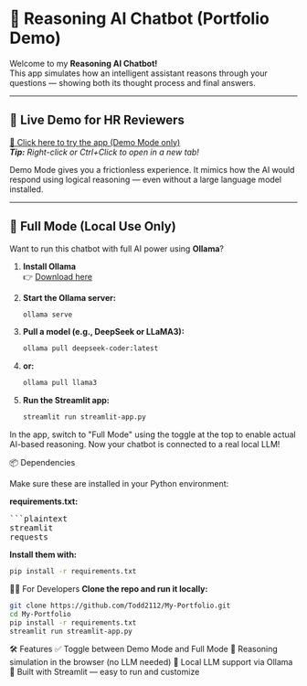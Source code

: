 # 🤖 Reasoning AI Chatbot (Portfolio Demo)

Welcome to my **Reasoning AI Chatbot!**  
This app simulates how an intelligent assistant reasons through your questions — showing both its thought process and final answers.

---

## 🚀 Live Demo for HR Reviewers

[🚀 Click here to try the app (Demo Mode only)](https://my-portfolio-reasoning-ai.streamlit.app)  
_**Tip:** Right-click or Ctrl+Click to open in a new tab!_

Demo Mode gives you a frictionless experience. It mimics how the AI would respond using logical reasoning — even without a large language model installed.

---

## 🧠 Full Mode (Local Use Only)

Want to run this chatbot with full AI power using **Ollama**?

1. **Install Ollama**  
   👉 [Download here](https://ollama.com/download)

2. **Start the Ollama server:**
   ```bash
   ollama serve
3. **Pull a model (e.g., DeepSeek or LLaMA3):**
   ```bash
   ollama pull deepseek-coder:latest
4. **or:**
   ```bash
   ollama pull llama3
5. **Run the Streamlit app:**
   ```bash
   streamlit run streamlit-app.py

In the app, switch to "Full Mode" using the toggle at the top to enable actual AI-based reasoning.
Now your chatbot is connected to a real local LLM!

📦 Dependencies

Make sure these are installed in your Python environment:

**requirements.txt:**
<pre>
```plaintext
streamlit
requests
</pre>

**Install them with:**
```bash
pip install -r requirements.txt
```

🧑‍💻 For Developers
**Clone the repo and run it locally:**
```bash
git clone https://github.com/Todd2112/My-Portfolio.git
cd My-Portfolio
pip install -r requirements.txt
streamlit run streamlit-app.py
```

🛠 Features
✅ Toggle between Demo Mode and Full Mode
🧠 Reasoning simulation in the browser (no LLM needed)
🔌 Local LLM support via Ollama
📱 Built with Streamlit — easy to run and customize


